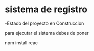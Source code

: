 <h1> sistema de registro </h1>

-Estado del proyecto en Construccion


para ejecutar el sistema debes de poner 

npm install reac

